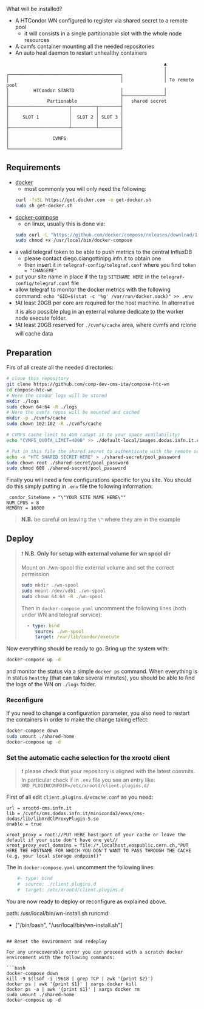 What will be installed?
- A HTCondor WN configured to register via shared secret to a remote pool
    - it will consists in a single partitionable slot with the whole node resources
- A cvmfs container mounting all the needed repositories
- An auto heal daemon to restart unhealthy containers

```text
                                                          ▲
                                                          │
┌─────────────────────────────────────────┐               │
│                                         │               │ To remote pool
│         HTCondor STARTD                 │               │
│                                         ├───────────────┘
│              Partionable                │   shared secret
├──────────────────────┬─────────┬────────┤
│                      │         │        │
│     SLOT 1           │  SLOT 2 │ SLOT 3 │
│                      │         │        │
├──────────────────────┴─────────┴────────┤
│                                         │
│                CVMFS                    │
│                                         │
└─────────────────────────────────────────┘
```

## Requirements
- [docker](https://docs.docker.com/engine/install/)
    - most commonly you will only need the following:
    ```bash
    curl -fsSL https://get.docker.com -o get-docker.sh
    sudo sh get-docker.sh
    ```
- [docker-compose](https://docs.docker.com/compose/install/)
    - on linux, usually this is done via:
    ```bash
    sudo curl -L "https://github.com/docker/compose/releases/download/1.29.2/docker-compose-$(uname -s)-$(uname -m)" -o /usr/local/bin/docker-compose
    sudo chmod +x /usr/local/bin/docker-compose
    ```
- a valid telegraf token to be able to push metrics to the central InfluxDB
  - please contact diego.ciangottini<at>pg.infn.it to obtain one
  - then insert it in `telegraf-config/telegraf.conf` where you find `token = "CHANGEME" `
- put your site name in place if the tag `SITENAME HERE` in the `telegraf-config/telegraf.conf` file
- allow telegraf to monitor the docker metrics with the following command: `echo "GID=$(stat -c '%g' /var/run/docker.sock)" >> .env`
- ❗At least 20GB per core are required for the host machine. In alternative it is also possible plug in an external volume dedicate to the worker node execute folder.
- ❗At least 20GB reserved for `./cvmfs/cache` area, where cvmfs and rclone will cache data

## Preparation

Firs of all create all the needed directories:
```bash
# clone this repository
git clone https://github.com/comp-dev-cms-ita/compose-htc-wn
cd compose-htc-wn
# Here the condor logs will be stored
mkdir ./logs
sudo chown 64:64 -R ./logs
# Here the cvmfs repos will be mounted and cached
mkdir -p ./cvmfs/cache
sudo chown 102:102 -R ./cvmfs/cache

# CVMFS cache limit to 4GB (adapt it to your space availability)
echo "CVMFS_QUOTA_LIMIT=4000" >> ./default-local/images.dodas.infn.it.conf

# Put in this file the shared secret to authenticate with the remote schedd
echo -n "HTC SHARED SECRET HERE" > ./shared-secret/pool_password
sudo chown root ./shared-secret/pool_password
sudo chmod 600 ./shared-secret/pool_password
```

Finally you will need a few configurations specific for you site. You should do this simply putting in `.env` file the following information:

```text
_condor_SiteName = "\"YOUR SITE NAME HERE\""
NUM_CPUS = 8
MEMORY = 16000
```

> __N.B.__ be careful on leaving the `\"` where they are in the example

## Deploy

>  :exclamation: __N.B. Only for setup with external volume for wn spool dir__ 
> 
> Mount on ./wn-spool the external volume and set the correct permission
> ```bash
> sudo mkdir ./wn-spool
> sudo mount /dev/vdb1 ./wn-spool
> sudo chown 64:64 -R ./wn-spool
>```
>
> Then in `docker-compose.yaml` uncomment the following lines (both under WN and telegraf service):
> 
> ```yaml
>   - type: bind
>      source: ./wn-spool
>      target: /var/lib/condor/execute
> ```

Now everything should be ready to go. Bring up the system with:

```bash
docker-compose up -d
```

and monitor the status via a simple `docker ps` command.
When everything is in status `healthy` (that can take several minutes), you should be able to find the logs of the WN on `./logs` folder.

### Reconfigure

If you need to change a configuration parameter, you also need to restart the containers in order to make the change taking effect:

```bash
docker-compose down
sudo umount ./shared-home
docker-compose up -d
```

### Set the automatic cache selection for the xrootd client

> ❗ please check that your repository is aligned with the latest commits. In particular check if in `.env` file you see an entry like: `XRD_PLUGINCONFDIR=/etc/xrootd/client.plugins.d/`

First of all edit `client.plugins.d/xcache.conf` as you need:

```
url = xrootd-cms.infn.it
lib = /cvmfs/cms.dodas.infn.it/miniconda3/envs/cms-dodas/lib/libXrdClProxyPlugin-5.so 
enable = true

xroot_proxy = root://PUT HERE host:port of your cache or leave the default if your site don't have one yet//
xroot_proxy_excl_domains = file:/*,localhost,eospublic.cern.ch,"PUT HERE THE HOSTNAME FOR WHICH YOU DON'T WANT TO PASS THROUGH THE CACHE (e.g. your local storage endpoint)"
```

The in `docker-compose.yaml` uncomment the following lines:

```yaml
    #- type: bind
    #  source: ./client.plugins.d
    #  target: /etc/xrootd/client.plugins.d
```

You are now ready to deploy or reconfigure as explained above.


  path: /usr/local/bin/wn-install.sh
runcmd:
  - ["/bin/bash", "/usr/local/bin/wn-install.sh"]
```

## Reset the environment and redeploy
    
For any unrecoverable error you can proceed with a scratch docker environment with the following commands:
    
```bash
docker-compose down
kill -9 $(lsof -i :9618 | grep TCP | awk '{print $2}')
docker ps | awk '{print $1}' | xargs docker kill
docker ps -a | awk '{print $1}' | xargs docker rm
sudo umount ./shared-home
docker-compose up -d     
```
